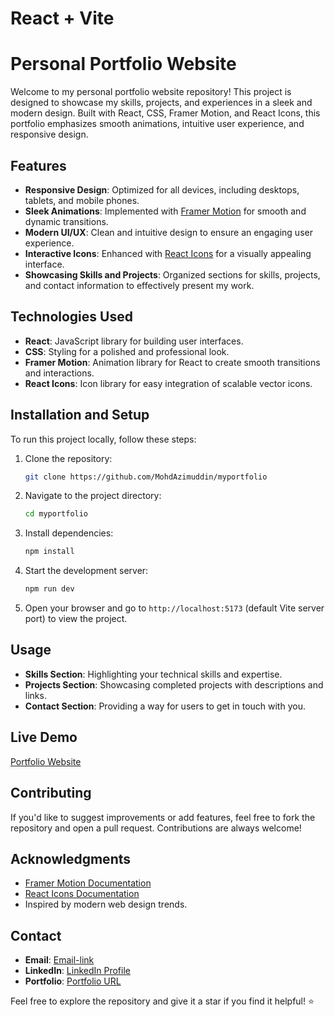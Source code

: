 # React + Vite

# Personal Portfolio Website

Welcome to my personal portfolio website repository! This project is designed to showcase my skills, projects, and experiences in a sleek and modern design. Built with React, CSS, Framer Motion, and React Icons, this portfolio emphasizes smooth animations, intuitive user experience, and responsive design.

## Features

- **Responsive Design**: Optimized for all devices, including desktops, tablets, and mobile phones.
- **Sleek Animations**: Implemented with [Framer Motion](https://www.framer.com/motion/) for smooth and dynamic transitions.
- **Modern UI/UX**: Clean and intuitive design to ensure an engaging user experience.
- **Interactive Icons**: Enhanced with [React Icons](https://react-icons.github.io/react-icons/) for a visually appealing interface.
- **Showcasing Skills and Projects**: Organized sections for skills, projects, and contact information to effectively present my work.

## Technologies Used

- **React**: JavaScript library for building user interfaces.
- **CSS**: Styling for a polished and professional look.
- **Framer Motion**: Animation library for React to create smooth transitions and interactions.
- **React Icons**: Icon library for easy integration of scalable vector icons.

## Installation and Setup

To run this project locally, follow these steps:

1. Clone the repository:
   ```bash
   git clone https://github.com/MohdAzimuddin/myportfolio
   ```
2. Navigate to the project directory:
   ```bash
   cd myportfolio
   ```
3. Install dependencies:
   ```bash
   npm install
   ```
4. Start the development server:
   ```bash
   npm run dev
   ```
5. Open your browser and go to `http://localhost:5173` (default Vite server port) to view the project.

## Usage

- **Skills Section**: Highlighting your technical skills and expertise.
- **Projects Section**: Showcasing completed projects with descriptions and links.
- **Contact Section**: Providing a way for users to get in touch with you.

## Live Demo

[Portfolio Website](https://mohdazimuddinport.netlify.app) 

## Contributing

If you'd like to suggest improvements or add features, feel free to fork the repository and open a pull request. Contributions are always welcome!

## Acknowledgments

- [Framer Motion Documentation](https://www.framer.com/docs/)
- [React Icons Documentation](https://react-icons.github.io/react-icons/)
- Inspired by modern web design trends.

## Contact

- **Email**: [Email-link](mailto:sfsuper2020@gmail.com)
- **LinkedIn**: [LinkedIn Profile](https://www.linkedin.com/in/mohd-azimuddin-shaikh-34284b202)
- **Portfolio**: [Portfolio URL](https://mohdazimuddinport.netlify.app)

Feel free to explore the repository and give it a star if you find it helpful! ⭐
